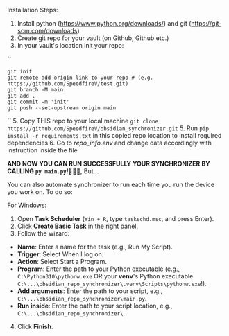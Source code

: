 Installation Steps:
1. Install python (https://www.python.org/downloads/) and git (https://git-scm.com/downloads)
2. Create git repo for your vault (on Github, Github etc.)
3. In your vault's location init your repo:

``

    git init
    git remote add origin link-to-your-repo # (e.g. https://github.com/SpeedfireV/test.git)
    git branch -M main
    git add .
    git commit -m 'init'
    git push --set-upstream origin main

``
5. Copy THIS repo to your local machine `git clone https://github.com/SpeedfireV/obsidian_synchronizer.git`
5. Run `pip install -r requirements.txt` in this copied repo location to install required dependencies
6. Go to _repo_info.env_ and change data accordingly with instruction inside the file

**AND NOW YOU CAN RUN SUCCESSFULLY YOUR SYNCHRONIZER BY CALLING `py main.py`!🥳🥳🥳**, But...

You can also automate synchronizer to run each time you run the device you work on. To do so:

For Windows:
1. Open **Task Scheduler** (`Win + R`, type `taskschd.msc`, and press Enter).
2. Click **Create Basic Task** in the right panel.
3. Follow the wizard:
- **Name**: Enter a name for the task (e.g., Run My Script).
- **Trigger**: Select When I log on.
- **Action**: Select Start a Program.
- **Program**: Enter the path to your Python executable (e.g., `C:\Python310\pythonw.exe` OR your **venv**'s Python executable `C:\...\obsidian_repo_synchronizer\.venv\Scripts\pythonw.exe`!).
- **Add arguments**: Enter the path to your script, e.g., `C:\...\obsidian_repo_synchronizer\main.py`.
- **Run inside**: Enter the path to your script location, e.g., `C:\...\obsidian_repo_synchronizer\`.
4. Click **Finish**.